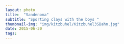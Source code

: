 ```yaml
---
layout: photo
title:  "Sandenona"
subtitle: "Sporting clays with the boys "
thumbnail-img: "img/kitzbuhel/Kitzbuhel3SBahn.jpg"
date: 2015-06-30
tags:
---
```

